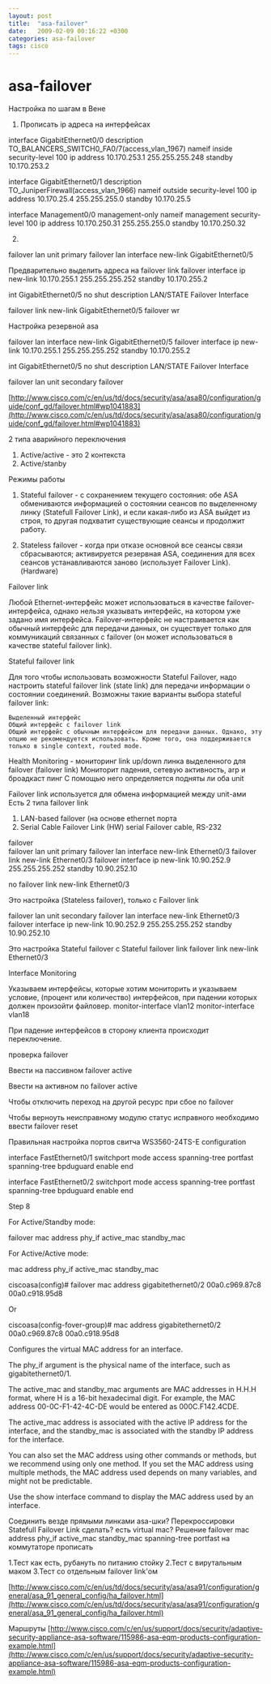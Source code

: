 ```yaml
---
layout: post
title:  "asa-failover"
date:   2009-02-09 00:16:22 +0300
categories: asa-failover
tags: cisco
---
```


# asa-failover
Настройка по шагам в Вене
1. Прописать ip адреса на интерфейсах


interface GigabitEthernet0/0
 description TO_BALANCERS_SWITCH0_FA0/7(access_vlan_1967)
 nameif inside
 security-level 100
 ip address 10.170.253.1 255.255.255.248  standby 10.170.253.2
 
 interface GigabitEthernet0/1
 description TO_JuniperFirewall(access_vlan_1966)
 nameif outside
 security-level 100
 ip address 10.170.25.4 255.255.255.0 standby 10.170.25.5
 
interface Management0/0
 management-only
 nameif management
 security-level 100
 ip address 10.170.250.31 255.255.255.0 standby 10.170.250.32

 
 
2. 
failover lan unit primary
failover lan interface new-link GigabitEthernet0/5

Предварительно выделить адреса на failover link
failover interface ip new-link 10.170.255.1 255.255.255.252 standby 10.170.255.2

int GigabitEthernet0/5
no shut
description LAN/STATE Failover Interface

failover link new-link GigabitEthernet0/5
failover
wr







Настройка резервной asa

failover lan interface new-link GigabitEthernet0/5
failover interface ip new-link 10.170.255.1 255.255.255.252 standby 10.170.255.2

int GigabitEthernet0/5
no shut
description LAN/STATE Failover Interface

failover lan unit secondary
failover















 [http://www.cisco.com/c/en/us/td/docs/security/asa/asa80/configuration/guide/conf_gd/failover.html#wp1041883](http://www.cisco.com/c/en/us/td/docs/security/asa/asa80/configuration/guide/conf_gd/failover.html#wp1041883)
 
 

2 типа аварийного переключения
1. Active/active - это 2 контекста
2. Active/stanby 


Режимы работы

1. Stateful failover - с сохранением текущего состояния: обе ASA обмениваются информацией о состоянии сеансов по выделенному линку
(Statefull Failover Link), и если какая-либо из ASA выйдет из строя, то другая подхватит существующие сеансы и продолжит работу.

2. Stateless failover - когда при отказе основной все сеансы связи сбрасываются; 
активируется резервная ASA, соединения для всех сеансов устанавливаются заново (использует Failover Link). (Hardware)



Failover link

Любой Ethernet-интерфейс может использоваться в качестве failover-интерфейса, однако нельзя указывать интерфейс, на котором уже задано имя интерфейса.
Failover-интерфейс не настраивается как обычный интерфейс для передачи данных,
 он существует только для коммуникаций связанных с failover (он может использоваться в качестве stateful failover link). 


Stateful failover link 

Для того чтобы использовать возможности Stateful Failover, надо настроить stateful failover link (state link) для передачи информации о состоянии соединений.
Возможны такие варианты выбора stateful failover link:

    Выделенный интерфейс
    Общий интерфейс с failover link
    Общий интерфейс с обычным интерфейсом для передачи данных. Однако, эту опцию не рекомендуется использовать. Кроме того, она поддерживается только в single context, routed mode. 








Health Monitoring - мониторинг link up/down  линка выделенного для failover (failover link) Мониторит падения, сетевую активность, arp и броадкаст пинг
С помощью него определяется подняты ли оба unit

Failover link используется для обмена информацией между unit-ами
Есть 2 типа failover link
1. LAN-based failover (на основе ethernet порта
2. Serial Cable Failover Link (HW) serial Failover cable, RS-232



failover      
failover lan unit primary
failover lan interface new-link Ethernet0/3
failover link new-link Ethernet0/3
failover interface ip new-link 10.90.252.9 255.255.255.252 standby 10.90.252.10




no failover link new-link Ethernet0/3



Это настройка (Stateless failover), только с Failover link 

failover lan unit secondary
failover lan interface new-link Ethernet0/3
failover interface ip new-link 10.90.252.9 255.255.255.252 standby 10.90.252.10

Это настройка   Stateful failover c Stateful failover link 
failover link new-link Ethernet0/3







Interface Monitoring

Указываем интерфейсы, которые хотим мониторить и указываем условие, (процент или количество) интерфейсов, при падении которых должен произойти файловер.
monitor-interface vlan12
monitor-interface vlan18

При падение интерфейсов в сторону клиента происходит переключение.



проверка failover

Ввести на пассивном
failover active


Ввести на активном
no failover active



Чтобы отключить переход на другой ресурс при сбое
no failover


Чтобы верноуть неисправному модулю статус исправного необходимо ввести
failover reset







Правильная настройка портов свитча
WS3560-24TS-E configuration

interface FastEthernet0/1
switchport mode access
spanning-tree portfast
spanning-tree bpduguard enable
end

interface FastEthernet0/2
switchport mode access
spanning-tree portfast
spanning-tree bpduguard enable
end






Step 8
	

For Active/Standby mode:

failover mac address phy_if active_mac standby_mac

 

For Active/Active mode:

mac address phy_if active_mac standby_mac
 

ciscoasa(config)# failover mac address gigabitethernet0/2 00a0.c969.87c8 00a0.c918.95d8

 

Or

ciscoasa(config-fover-group)# mac address gigabitethernet0/2 00a0.c969.87c8 00a0.c918.95d8
	

Configures the virtual MAC address for an interface.

The phy_if argument is the physical name of the interface, such as gigabitethernet0/1.

The active_mac and standby_mac arguments are MAC addresses in H.H.H format, where H is a 16-bit hexadecimal digit. For example, the MAC address 00-0C-F1-42-4C-DE would be entered as 000C.F142.4CDE.

The active_mac address is associated with the active IP address for the interface, and the standby_mac is associated with the standby IP address for the interface.

You can also set the MAC address using other commands or methods, but we recommend using only one method. If you set the MAC address using multiple methods, the MAC address used depends on many variables, and might not be predictable.

Use the show interface command to display the MAC address used by an interface.





Соединить везде прямыми линками asa-шки?  Перекроссировки
Statefull Failover Link сделать? есть
virtual mac?
Решение failover mac address phy_if active_mac standby_mac
spanning-tree portfast на коммутаторе прописать


1.Тест как есть, рубануть по питанию стойку
2.Тест с вирутальным маком
3.Тест со отдельным failover link'ом

[http://www.cisco.com/c/en/us/td/docs/security/asa/asa91/configuration/general/asa_91_general_config/ha_failover.html](http://www.cisco.com/c/en/us/td/docs/security/asa/asa91/configuration/general/asa_91_general_config/ha_failover.html)





Маршруты
[http://www.cisco.com/c/en/us/support/docs/security/adaptive-security-appliance-asa-software/115986-asa-eqm-products-configuration-example.html](http://www.cisco.com/c/en/us/support/docs/security/adaptive-security-appliance-asa-software/115986-asa-eqm-products-configuration-example.html)
